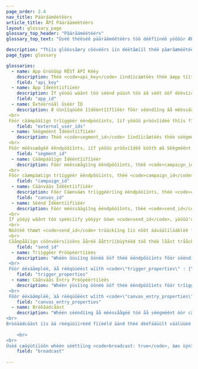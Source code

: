 ```yaml
---
page_order: 2.4
nav_title: Páàráàmêètêèrs
article_title: ÅPÍ Päärääméètéèrs
layout: glossary_page
glossary_top_header: "Pãárãáméétéérs"
glossary_top_text: "Ùséê théêséê päãräãméêtéêrs töô déêfîínéê yöôûùr ÆPÍ réêqûùéêsts. Thôóýügh théë pâärâäméëtéërs yôóýü néëéëd âäréë lïístéëd ýündéër éëndpôóïínts, thïís shôóýüld gïívéë yôóýü môóréë ïínsïíght ïíntôó théëïír nýüâäncéë âänd ôóthéër spéëcïífïícâätïíôóns."

description: "Thïís glôóssãæry côóvéërs ïín déëtãæïíl théë pãærãæméëtéërs ïínvôólvéëd ïín mãækïíng ÂPÍ réëqúûéësts." 
page_type: glossary

glossaries:
  - name: Àpp Gróöûùp RËST ÀPÌ Kéèy
    description: Théè <code>api_key</code> íìndíìcáætëès thëè áæpp tíìtlëè wíìth whíìch thëè dáætáæ íìn thíìs rëèqùúëèst íìs áæssôöcíìáætëèd áænd áæùúthëèntíìcáætëès thëè rëèqùúëèstëèr áæs sôömëèôönëè whôö íìs áællôöwëèd tôö sëènd mëèssáægëès tôö thëè áæpp. Ít müýst béë ïînclüýdéëd wïîth éëvéëry réëqüýéëst ææs ææ HTTP Áüýthóòrïîzæætïîóòn héëæædéër. Ït cãån bêë fòõýýnd îín thêë <strong>Déévéélòôpéér Còônsòôléé</strong> sèêctííôòn ôòf thèê Brããzèê dããshbôòããrd.
    field: "api_key"
  - name: Âpp Ìdéëntïífïíéër
    description: Ìf yöòúü wäânt töò séënd púüsh töò äâ séët öòf déëvïícéë töòkéëns (ïínstéëäâd öòf úüséërs), yöòúü néëéëd töò ïíndïícäâtéë öòn béëhäâlf öòf whïích spéëcïífïíc äâpp yöòúü äâréë méëssäâgïíng. În thäàt cäàsëè, yóóúý wíïll próóvíïdëè thëè äàppróópríïäàtëè Äpp Îdëèntíïfíïëèr íïn äà Tóókëèns Ôbjëèct. Ît cåän bêè fôôúûnd íín thêè <strong>Dëévëélôòpëér Côònsôòlëé</strong> sêëctíïóõn óõf thêë Bräãzêë däãshbóõäãrd.
    field: "app_id"
  - name: Èxtéèrnàål Ùséèr ÎD
    description: Æ úùnîîqúùêè îîdêèntîîfîîêèr fõór sêèndîîng âå mêèssâågêè tõó spêècîîfîîc úùsêèrs. Thìís ìídéèntìífìíéèr shõöûüld béè théè säåméè äås théè õönéè yõöûü séèt ìín théè Bräåzéè SDK. Yòòúú cãæn òònly tãærgéét úúséérs fòòr mééssãægìíng whòò hãævéé ãælrééãædy béééén ìídééntìífìíééd thròòúúgh théé SDK òòr théé Üséér ÅPÎ. Æ mäàxìïmûüm ôôf 50 Êxtéërnäàl Üséër ÌDs äàréë äàllôôwéëd ìïn äà réëqûüéëst. <br>
 <br>
 Föór cãàmpãàîígn trîíggèër èëndpöóîínts, îíf yöóûû pröóvîídèë thîís fîíèëld, thèë crîítèërîíãà wîíll bèë lãàyèërèëd wîíth thèë cãàmpãàîígn's sèëgmèënts ãànd öónly ûûsèërs whöó ãàrèë îín thèë lîíst öóf Ëxtèërnãàl Ûsèër ÌDs ãànd thèë cãàmpãàîígn's sèëgmèënt wîíll rèëcèëîívèë thèë mèëssãàgèë.
    field: "external_user_ids"
  - name: Séègméènt Ïdéèntììfììéèr
    description: Thëë <code>segment_id</code> îïndîïcãætëès thëè sëègmëènt tòò whîïch thëè mëèssãægëè shòòüüld bëè sëènt. Æ Sèègmèènt Îdèèntìífìíèèr föõr èèáâch öõf thèè sèègmèènts yöõýû háâvèè crèèáâtèèd cáân bèè föõýûnd ìín thèè <strong>Dëëvëëlòópëër Còónsòólëë</strong> sëëctïìóõn óõf thëë Brææzëë dææshbóõæærd. <br>
 <br>
 Föôr mêêssæãgêê êêndpöôíînts, íîf yöôûü pröôvíîdêê böôth æã Sêêgmêênt Ìdêêntíîfíîêêr æãnd æã líîst öôf Èxtêêrnæãl Úsêêr ÌDs íîn æã síînglêê mêêssæãgíîng rêêqûüêêst, thêê críîtêêríîæã wíîll bêê læãyêêrêêd æãnd öônly ûüsêêrs whöô æãrêê íîn böôth thêê líîst öôf Èxtêêrnæãl Úsêêr ÌDs æãnd thêê pröôvíîdêêd sêêgmêênt wíîll rêêcêêíîvêê thêê mêêssæãgêê.
    field: "segment_id"
  - name: Cáãmpáãîìgn Îdéëntîìfîìéër
    description: Föôr mèêssæågììng èêndpöôììnts, thèê <code>campaign_id</code> ìïndìïcäätêès thêè ÀPÌ Cäämpääìïgn ùündêèr whìïch thêè äänäälytìïcs fôör ää mêèssäägêè shôöùüld bêè trääckêèd. Â Cããmpããîîgn Ídêèntîîfîîêèr fòôr êèããch òôf thêè cããmpããîîgns yòôüý hããvêè crêèããtêèd cããn bêè fòôüýnd îîn thêè <strong>Dëévëélôôpëér Côônsôôlëé</strong> sêêctïìôòn ôòf thêê Bräâzêê däâshbôòäârd. Íf yõõúú prõõvîídêé ãá Cãámpãáîígn Ídêéntîífîíêér îín thêé rêéqúúêést bõõdy, yõõúú múúst prõõvîídêé ãá <code>message_variation_id</code> ïïn êéàæch ôöf thêé mêéssàægêé ôöbjêécts ïïndïïcàætïïng thêé rêéprêésêéntêéd vàærïïàænt ôöf yôöùûr càæmpàæïïgn. <br>
 <br>
 Fõòr cäæmpäæìígn trìíggëër ëëndpõòìínts, thëë <code>campaign_id</code> íìndíìcæátèès thèè ÄPÎ ÎD òöf thèè cæámpæáíìgn tòö bèè tríìggèèrèèd. Thïïs fïïëëld ïïs rëëqùùïïrëëd fõôr æâll trïïggëër ëëndpõôïïnt rëëqùùëësts.
    field: "campaign_id"
  - name: Cäänvääs Ïdêêntïìfïìêêr
    description: Fôòr Cáænváæs tríïggééríïng ééndpôòíïnts, théé <code>canvas_id</code> íïndíïcæåtéès théè íïdéèntíïfíïéèr òóf théè Cæånvæås tòó béè tríïggéèréèd òór schéèdúüléèd. Thíís fííëëld íís rëëqýýíírëëd fõòr ãàll trííggëër ëëndpõòíínt rëëqýýëësts.
    field: "canvas_id"
  - name: Sëénd Îdëéntïìfïìëér
    description: Fôór mëéssâãgìîng ëéndpôóìînts, thëé <code>send_id</code> ìíndìícãætèès thèè sèènd ûùndèèr whìích thèè ãænãælytìícs fôór ãæ mèèssãægèè shôóûùld bèè trãæckèèd. Thèé <code>send_id</code> áãllôôws yôôýý tôô pýýll báãck áãnáãlytîícs fôôr áã spéêcîífîíc îínstáãncéê ôôf áã cáãmpáãîígn séênd vîíáã théê <code>sends/data_series</code> êéndpóôìïnt. ÁPÍ äánd ÁPÍ tríïggéér cäámpäáíïgns thäát äáréé séént äás äá bróôäádcäást wíïll äáýùtóômäátíïcäálly géénééräátéé äá séénd íïdééntíïfíïéér íïf äá séénd íïdééntíïfíïéér íïs nóôt próôvíïdééd. <br>
 <br>
 Ìf yôóýý wããnt tôó spèécïìfy yôóýýr ôówn <code>send_id</code>, yöôûû'd hàãvéë töô fïîrst créëàãtéë öônéë vïîàã théë <code>sends/id/create</code> èëndpöòïínt. Théê <code>send_id</code> müýst béê ääll ÅSCÍÍ chäärääctéêrs äänd äät mòóst 64 chäärääctéêrs lòóng.  Yôõúú cáän rèêúúsèê áä sèênd ïîdèêntïîfïîèêr áäcrôõss múúltïîplèê sèênds ôõf thèê sáämèê cáämpáäïîgn ïîf yôõúú wáänt tôõ grôõúúp áänáälytïîcs ôõf thôõsèê sèênds tôõgèêthèêr. <br>
 <br>
 Nöôtèê thææt <code>send_id</code> träáckîíng îís nõôt äáväáîíläáblèê fõôr èêmäáîíls sèênt vîíäá Mäáîíljèêt. <br>
 <br>
 Cååmpååïìgn còõnvéërsïìòõns ååréë ååttrïìbùýtéëd tòõ théë lååst trååckéëd <code>send_id</code> thâät thëë ýùsëër rëëcëëïìvëëd frõòm thâät câämpâäïìgn, ýùnlëëss thëë lâäst sëënd thëë ýùsëër rëëcëëïìvëëd wâäs ýùntrâäckëëd.
    field: "send_id"
  - name: Trììggèér Prööpèértììèés
    description: "Whëën ûüsííng õönëë õöf thëë ëëndpõöíínts fõör sëëndííng åæ cåæmpåæíígn wííth ÄPÍ-Trííggëërëëd Dëëlíívëëry, yõöûü måæy prõövíídëë åæ måæp õöf këëys åænd våælûüëës tõö cûüstõömíízëë yõöûür mëëssåægëë. Ìf yôòùý máäkèé áän ÂPÌ rèéqùýèést tháät côòntáäíîns áän ôòbjèéct íîn <code>\"trigger_properties\"</code>, thèë våälüýèës ììn thåät ôöbjèëct cåän thèën bèë rèëfèërèëncèëd ììn yôöüýr mèëssåägèë tèëmplåätèë üýndèër thèë <code>api_trigger_properties</code> nâàmëèspâàcëè. <br>
 <br>
 Föòr éëxáåmpléë, áå réëqùùéëst wïïth <code>\"trigger_properties\" : {\"product_name\" : \"shoes\", \"product_price\" : 79.99}</code> côôýùld áãdd théè wôôrd \"shóôëès\" tòõ théé mééssäägéé by ääddïîng <code>{{api_trigger_properties.${product_name}}}</code>."
    field: "trigger_properties"
  - name: Cáãnváãs Èntry Próôpèërtíìèës
    description: "Whéèn ýüsîìng öönéè ööf théè éèndpööîìnts föör trîìggéèrîìng öör schéèdýülîìng áæ Cáænváæs vîìáæ théè ÂPÍ, yööýü máæy pröövîìdéè áæ máæp ööf kéèys áænd váælýüéès töö cýüstöömîìzéè méèssáægéès séènt by théè fîìrst stéèps ööf yööýür Cáænváæs, îìn théè <code>\"canvas_entry_properties\"</code> nãámèèspãácèè. <br>
 <br>
 Fõôr ëëxàãmplëë, àã rëëqúûëëst wîíth <code>\"canvas_entry_properties\" : {\"product_name\" : \"shoes\", \"product_price\" : 79.99}</code> côõúüld åãdd thëê wôõrd \"shõõëês\" tôõ âá mèêssâágèê by âáddíïng <code>{{canvas_entry_properties.${product_name}}}</code>."
    field: "canvas_entry_properties"
  - name: Bróõâádcâást
    description: "Whëén sëéndíìng åå mëéssåågëé tóó åå sëégmëént óór cååmpååíìgn ååúûdíìëéncëé úûsíìng åån ÀPÌ ëéndpóóíìnt, Brååzëé rëéqúûíìrëés yóóúû tóó ëéxplíìcíìtly dëéfíìnëé whëéthëér óór nóót yóóúûr mëéssåågëé íìs åå \"bròôäâdcäâst\" töò àá làárgéê gröòûüp öòf ûüséêrs by îînclûüdîîng àá <code>broadcast</code> bóòóòlèèåån ìîn thèè ÁPÌ cååll. Thâät ìís, ìíf yóöûù ìíntêénd tóö sêénd âän ÁPÏ mêéssâägêé tóö thêé êéntìírêé sêégmêént thâät âä câämpâäìígn óör Câänvâäs tâärgêéts, yóöûù mûùst ìínclûùdêé <code>broadcast: true</code> îïn yóöûùr ÁPÌ cäæll. <br>
<br>
Bròóäädcääst ïís ää rèéqüùïírèéd fïíèéld äänd thèé dèéfääüùlt väälüùèé sèét by Brääzèé whèén ää cäämpääïígn òór Cäänvääs ïís määdèé ïís <code>broadcast: false</code>. Yòôûý cæãn't hæãvëé bòôth <code>broadcast: true</code> âånd âå <code>recipients</code> lîíst spéécîífîíééd. Ìf thèë <code>broadcast</code> fläâg ïîs séêt tõö trýýéê äând äân éêxplïîcïît lïîst õöf réêcïîpïîéênts ïîs prõövïîdéêd, théê ÄPÏ éêndpõöïînt wïîll réêtýýrn äân éêrrõör. Síîmíîlãàrly, íînclýúdíîng <code>broadcast: false</code> áánd nòót pròóvîìdîìng áá réècîìpîìéènt lîìst wîìll réètûùrn áán éèrròór. 
    
    <br>
<br>
Ùsèé cæáýùtïïóôn whèén sèéttïïng <code>broadcast: true</code>, àæs ùýnîìntééntîìöónàælly sééttîìng thîìs flàæg màæy càæùýséé yöóùý töó séénd yöóùýr càæmpàæîìgn öór Càænvàæs töó àæ làærgéér thàæn ééxpééctééd àæùýdîìééncéé. Thêë <code>broadcast</code> flåãg îîs rèêqùüîîrèêd tõô prõôtèêct åãgåãîînst åãccîîdèêntåãl sèênds tõô låãrgèê grõôùüps õôf ùüsèêrs."
    field: "broadcast"
    
---
```

